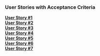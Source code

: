 ### User Stories with Acceptance Criteria
<b>[User Story #1](https://docs.google.com/presentation/d/1UWxiyDE_uxocHMP9mGirbpKfhDTdH76KFVphY5bZhS0/edit?usp=sharing)</b><br>
<b>[User Story #2](https://docs.google.com/presentation/d/1Ki0QJmQbqZMddsZ1eSHZ4j49mY7cTK-PAT7m5olWDuI/edit?usp=sharing)</b><br>
<b>[User Story #3](https://docs.google.com/presentation/d/1dXtf0deTR_imbaRBC30ZCruFgCt1uQ0WRJMHVN-Y7PA/edit?usp=sharing)</b><br>
<b>[User Story #4](https://docs.google.com/presentation/d/1JgC04PQfWZPIs5EvjOmKub5hyBLk1JvCzhsq0OvH7Ys/edit?usp=sharing)</b><br>
<b>[User Story #5](https://docs.google.com/presentation/d/12WBJvcReNDXhY_NWyYYgd1npm6jYJVaI7w673mgTcv8/edit?usp=sharing)</b><br>
<b>[User Story #6](https://docs.google.com/presentation/d/1gUgGXY-fZVFQvbByoAvYOvTgNlawz9YrupklgAhtdrA/edit?usp=sharing)</b><br>
<b>[User Story #7](https://docs.google.com/presentation/d/1yjcPTz8EY3_2ULWDw_T2GPxj2OSMWUNeJdj6BPRHvFk/edit?usp=sharing)</b><br>
